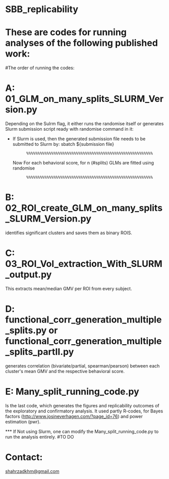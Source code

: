 # SBB_replicability
# These are codes for running analyses of the following published work: 


#The order of running the codes:


# A: 01_GLM_on_many_splits_SLURM_Version.py
  Depending on the Sulrm flag, it either runs the randomise itself or generates Slurm submission script ready with randomise 
  command in it:
  - If Slurm is used, then the generated submission file needs to be submitted to Slurm by: sbatch ${submission file}
  
              %%%%%%%%%%%%%%%%%%%%%%%%%%%%%%%%%%%%%%%%%%%%%%%%%%%%%%%%
              
      Now For each behavioral score, for n (#splits) GLMs are fitted using randomise
      
              %%%%%%%%%%%%%%%%%%%%%%%%%%%%%%%%%%%%%%%%%%%%%%%%%%%%%%%%

# B:  02_ROI_create_GLM_on_many_splits_SLURM_Version.py
  identifies significant clusters and saves them as binary ROIS. 
  
# C:  03_ROI_Vol_extraction_With_SLURM_output.py
  This extracts mean/median GMV per ROI from every subject.

# D:  functional_corr_generation_multiple_splits.py or functional_corr_generation_multiple_splits_partII.py
  generates correlation (bivariate/partial, spearman/pearson) between each cluster's mean GMV and the respective behavioral score. 
  
# E:  Many_split_running_code.py 
  Is the last code, which generates the figures and replicability outcomes of the exploratory and confirmatory analysis. 
  It used partly R-codes, for Bayes factors (http://www.josineverhagen.com/?page_id=76) and power estimation (pwr). 
  
  *** If Not using Slurm, one can modify the Many_split_running_code.py to run the analysis entirely. #TO DO
   

# Contact:
shahrzadkhm@gmail.com
